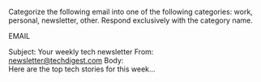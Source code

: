 Categorize the following email into one of the following categories: work, personal, newsletter, other. Respond exclusively with the category name.

EMAIL

Subject: 
Your weekly tech newsletter
From:    
newsletter@techdigest.com
Body:    
Here are the top tech stories for this week...